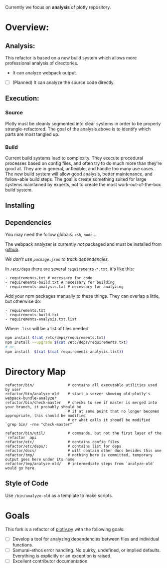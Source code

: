 Currently we focus on **analysis** of plotly repository.

# Overview:

## Analysis:

This refactor is based on a new build system which allows more professional analysis of directories.
* It can analyze webpack output.
* [ ] (Planned) It can analyze the source code directly.

## Execution:


### Source

Plotly must be cleanly segmented into clear systems in order to be properly strangle-refactored. The goal of the analysis above is to identify which parts are most tangled up.

### Build

Current build systems lead to complexity. They execute procedural processes based on config files, and often try to do much more than they're good at. They are in general, unflexible, and handle too many use cases. The new build system will allow good analysis, better maintenance, and follow-able build steps. The goal is create something suited for large systems maintained by experts, not to create the most work-out-of-the-box build system.

## Installing

## Dependencies

You may need the follow globals: `zsh`, `node`...

The webpack analyzer is currently _not_ packaged and must be installed from [github](https://github.com/grupopikul/brow-json).

*We don't use `package.json` to track dependencies.*

In `/etc/deps` there are several `requirements-*.txt`, it's like this:

```
- requirements.txt # necessary for code
- requirements-build.txt # necessary for building
- requirements-analysis.txt # necessary for analyzing
```
Add your npm packages manually to these things. They can overlap a little, but otherwise do:

```
- requirements.txt
- requirements-build.txt
- requirements-analysis.txt.list
```
Where `.list` will be a list of files needed.

```bash
npm install $(cat /etc/deps/requirements.txt)
npm install --upgrade $(cat /etc/deps/requirements.txt)
# or
npm install  $(cat $(cat requirements-analysis.list))
```

# Directory Map

```
refactor/bin/               # contains all executable utilities used by user
refactor/bin/analyze-old    # start a server showing old-plotly's webpack-bundle-analyzer
refactor/bin/check-master   # checks to see if master is merged into your branch, it probably should be
                            # if at some point that no longer becomes appropriate, this should be modified
                            # or what calls it shoudl be modified `grep bin/ -rne "check-master"`

refactor/bin/util/          # commands, but not the first layer of the `refactor` api
refactor/etc/               # contains config files
refactor/etc/deps/:         # contains list for deps
refactor/docs/              # will contain other docs besides this one
refactor/tmp/               # nothing here is committed, temporary output goes here under its name
refactor/tmp/analyze-old/   # intermediate steps from `analyze-old` would go here
```
## Style of Code

Use `/bin/analyze-old` as a template to make scripts.

# Goals

This fork is a refactor of [plotly.py](https://github.com/plotly/plotly.js) with the following goals:
- [ ] Develop a tool for analyzing dependencies between files and individual functions.
- [ ] Samurai-ethos error handling. No quirky, undefined, or implied defaults. Everything is explicitly or an exception is raised.
- [ ] Excellent contributor documentation
